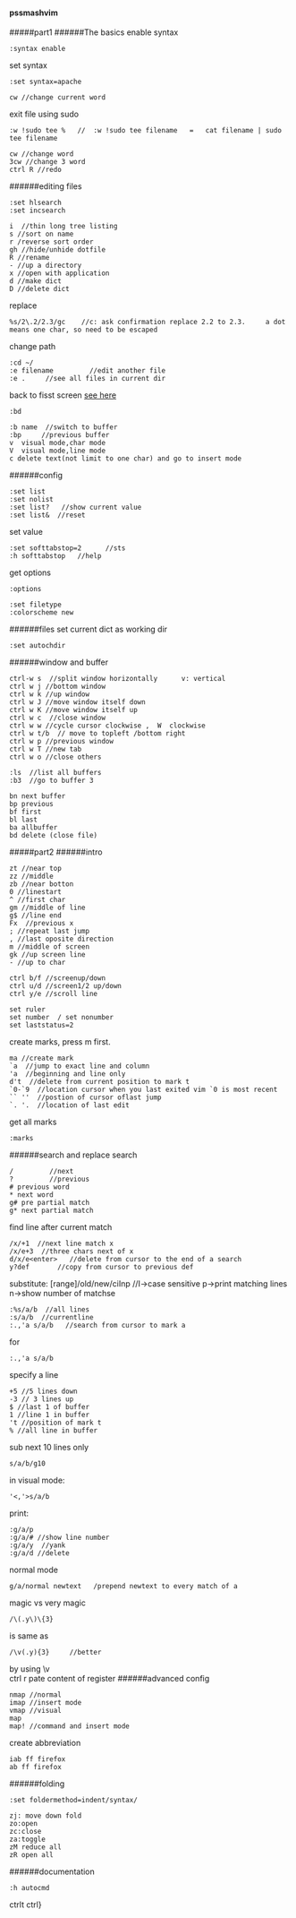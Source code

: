 #### pssmashvim
#####part1
######The basics
enable syntax
```
:syntax enable
```
set syntax
```
:set syntax=apache
```

```
cw //change current word
```
exit file using sudo
```
:w !sudo tee %   //  :w !sudo tee filename   =   cat filename | sudo tee filename
```

```
cw //change word
3cw //change 3 word
ctrl R //redo
```
######editing files
```
:set hlsearch
:set incsearch
```
```
i  //thin long tree listing
s //sort on name
r /reverse sort order
gh //hide/unhide dotfile
R //rename
- //up a directory
x //open with application
d //make dict
D //delete dict
```
replace
```
%s/2\.2/2.3/gc    //c: ask confirmation replace 2.2 to 2.3.     a dot means one char, so need to be escaped
```
change path
```
:cd ~/
:e filename         //edit another file
:e .     //see all files in current dir
```
back to fisst screen [see here](http://stackoverflow.com/questions/256204/close-file-without-quitting-vim-application)
```
:bd
```
```
:b name  //switch to buffer
:bp     //previous buffer
v  visual mode,char mode
V  visual mode,line mode
c delete text(not limit to one char) and go to insert mode
```

######config
```
:set list
:set nolist
:set list?   //show current value
:set list&  //reset
```
set value
```
:set softtabstop=2      //sts
:h softtabstop   //help
```
get options
```
:options
```
```
:set filetype
:colorscheme new
```
######files
set current dict as working dir
```
:set autochdir
```



######window and buffer
```
ctrl-w s  //split window horizontally      v: vertical
ctrl w j //bottom window
ctrl w k //up window
ctrl w J //move window itself down
ctrl w K //move window itself up
ctrl w c  //close window
ctrl w w //cycle cursor clockwise ,  W  clockwise
ctrl w t/b  // move to topleft /bottom right
ctrl w p //previous window
ctrl w T //new tab
ctrl w o //close others
```


```
:ls  //list all buffers
:b3  //go to buffer 3
```
```
bn next buffer
bp previous
bf first
bl last
ba allbuffer
bd delete (close file)
```
#####part2
######intro
```
zt //near top
zz //middle
zb //near botton
0 //linestart
^ //first char
gm //middle of line
g$ //line end
Fx  //previous x
; //repeat last jump
, //last oposite direction
m //middle of screen
gk //up screen line
- //up to char
```
```
ctrl b/f //screenup/down
ctrl u/d //screen1/2 up/down
ctrl y/e //scroll line
```
```
set ruler
set number  / set nonumber
set laststatus=2
```
create marks, press m first.
```
ma //create mark
`a  //jump to exact line and column
'a  //beginning and line only
d't  //delete from current position to mark t
`0-`9  //location cursor when you last exited vim `0 is most recent
`` ''  //postion of cursor oflast jump
`. '.  //location of last edit
```
get all marks
```
:marks
```

######search and replace
search
```
/         //next
?         //previous
# previous word
* next word
g# pre partial match
g* next partial match
```
find line after current match
```
/x/+1  //next line match x
/x/e+3  //three chars next of x
d/x/e<enter>   //delete from cursor to the end of a search
y?def       //copy from cursor to previous def
```
substitute:
[range]/old/new/ciInp         //I->case sensitive p->print matching lines n->show number of matchse
```
:%s/a/b  //all lines
:s/a/b  //currentline
:.,'a s/a/b   //search from cursor to mark a
```

for 
```
:.,'a s/a/b
```
specify a line
```
+5 //5 lines down
-3 // 3 lines up
$ //last 1 of buffer
1 //line 1 in buffer
't //position of mark t
% //all line in buffer
```
sub next 10 lines only
```
s/a/b/g10
```
in visual mode:
```
'<,'>s/a/b
```
print:
```
:g/a/p
:g/a/# //show line number
:g/a/y  //yank
:g/a/d //delete
```
normal mode
```
g/a/normal newtext   /prepend newtext to every match of a
```
magic vs very magic
```
/\(.y\)\{3}
```
is same as
```
/\v(.y){3}     //better
```
by using \v  
ctrl r pate content of register
######advanced config
```
nmap //normal
imap //insert mode
vmap //visual
map
map! //command and insert mode
```
create abbreviation
```
iab ff firefox
ab ff firefox
```
######folding
```
:set foldermethod=indent/syntax/
```

```
zj: move down fold
zo:open
zc:close
za:toggle
zM reduce all
zR open all
```

######documentation
```
:h autocmd
```
ctrlt
ctrl}
